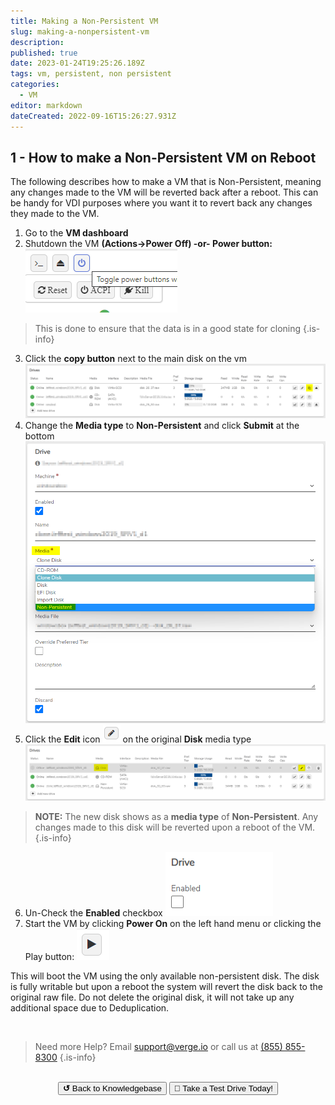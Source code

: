 ```yaml
---
title: Making a Non-Persistent VM
slug: making-a-nonpersistent-vm
description: 
published: true
date: 2023-01-24T19:25:26.189Z
tags: vm, persistent, non persistent
categories:
  - VM
editor: markdown
dateCreated: 2022-09-16T15:26:27.931Z
---
```


## 1 - How to make a Non-Persistent VM on Reboot

The following describes how to make a VM that is Non-Persistent, meaning any changes made to the VM will be reverted back after a reboot. This can be handy for VDI purposes where you want it to revert back any changes they made to the VM.

1. Go to the **VM dashboard**
2. Shutdown the VM **(Actions->Power Off) -or- Power button:**
![nonpersistentvm-img1.png](/public/nonpersistentvm-img1.png)
> This is done to ensure that the data is in a good state for cloning
{.is-info}
3. Click the **copy button** next to the main disk on the vm
![nonpersistent-2.png](/public/nonpersistent-2.png)
4. Change the **Media type** to **Non-Persistent** and click **Submit** at the bottom
![nonpersistent-3.png](/public/nonpersistent-3.png)
5. Click the **Edit** icon ![editiconpencil.png](/public/editiconpencil.png) on the original **Disk** media type
![nonpersistent-4.png](/public/nonpersistent-4.png)
> **NOTE:** The new disk shows as a **media type** of **Non-Persistent**. Any changes made to this disk will be reverted upon a reboot of the VM.
{.is-info}
6. Un-Check the **Enabled** checkbox
![nonpersistentvm-img5.png](/public/nonpersistentvm-img5.png)
7. Start the VM by clicking **Power On** on the left hand menu or clicking the Play button:
![nonpersistent-5.png](/public/nonpersistent-5.png)

This will boot the VM using the only available non-persistent disk. The disk is fully writable but upon a reboot the system will revert the disk back to the original raw file. Do not delete the original disk, it will not take up any additional space due to Deduplication. 

<br>

> Need more Help? Email <a href="mailto:support@verge.io?subject=Support Inquiry" target="_blank" rel="noopener noreferrer">support@verge.io</a> or call us at <a href="tel:+855-855-8300">(855) 855-8300</a>
{.is-info}

<br>
<div style="text-align: center">
  <a href="https://wiki.verge.io/en/public/kb"><button class="button-grey"> <b>↺</b> Back to Knowledgebase</button></a>
<a href="https://www.verge.io/test-drive"><button class="button-orange">🚗 Take a Test Drive Today!</button></a>
</div>